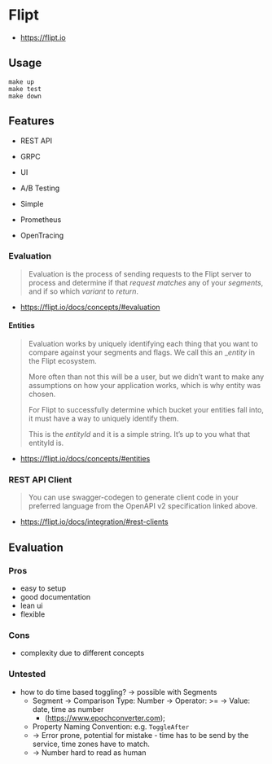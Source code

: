 # Flipt

- https://flipt.io

## Usage

```
make up
make test
make down
```

## Features

- REST API
- GRPC
- UI
- A/B Testing

- Simple
- Prometheus
- OpenTracing

### Evaluation

> Evaluation is the process of sending requests to the Flipt server
> to process and determine
> if that _request matches_ any of your _segments_, and 
> if so which _variant_ to _return_.

- https://flipt.io/docs/concepts/#evaluation

#### Entities

> Evaluation works by uniquely identifying each thing that you want to compare against
> your segments and flags.
> We call this an __entity_ in the Flipt ecosystem.
> 
> More often than not this will be a user,
> but we didn’t want to make any assumptions on how your application works,
> which is why entity was chosen.
> 
> For Flipt to successfully determine which bucket your entities fall into,
> it must have a way to uniquely identify them.
> 
> This is the _entityId_ and it is a simple string.
> It’s up to you what that entityId is.

- https://flipt.io/docs/concepts/#entities

### REST API Client

> You can use swagger-codegen to generate client code
> in your preferred language from the OpenAPI v2 specification linked above.

- https://flipt.io/docs/integration/#rest-clients

## Evaluation

### Pros

- easy to setup
- good documentation
- lean ui
- flexible

### Cons

- complexity due to different concepts

### Untested

- how to do time based toggling? -> possible with Segments
  - Segment -> Comparison Type: Number -> Operator: >= -> Value: date, time as number
    - (https://www.epochconverter.com);
  - Property Naming Convention: e.g. `ToggleAfter`
  - -> Error prone, potential for mistake - time has to be send by the service, time zones have to match.
  - -> Number hard to read as human
